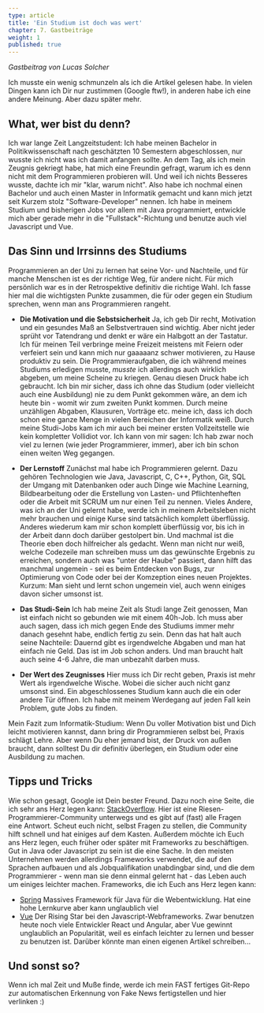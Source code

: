 ```yaml
---
type: article
title: 'Ein Studium ist doch was wert'
chapter: 7. Gastbeiträge
weight: 1
published: true
---
```


_Gastbeitrag von Lucas Solcher_

Ich musste ein wenig schmunzeln als ich die Artikel gelesen habe. In vielen Dingen kann ich Dir nur zustimmen (Google ftw!), in anderen habe ich eine andere Meinung. Aber dazu später mehr.

## What, wer bist du denn?

Ich war lange Zeit Langzeitstudent: Ich habe meinen Bachelor in Politikwissenschaft nach geschätzten 10 Semestern abgeschlossen, nur wusste ich nicht was ich damit anfangen sollte. An dem Tag, als ich mein Zeugnis gekriegt habe, hat mich eine Freundin gefragt, warum ich es denn nicht mit dem Programmieren probieren will. Und weil ich nichts Besseres wusste, dachte ich mir "klar, warum nicht". Also habe ich nochmal einen Bachelor und auch einen Master in Informatik gemacht und kann mich jetzt seit Kurzem stolz "Software-Developer" nennen. Ich habe in meinem Studium und bisherigen Jobs vor allem mit Java programmiert, entwickle mich aber gerade mehr in die "Fullstack"-Richtung und benutze auch viel Javascript und Vue.

## Das Sinn und Irrsinns des Studiums

Programmieren an der Uni zu lernen hat seine Vor- und Nachteile, und für manche Menschen ist es der richtige Weg, für andere nicht. Für mich persönlich war es in der Retrospektive definitiv die richtige Wahl. Ich fasse hier mal die wichtigsten Punkte zusammen, die für oder gegen ein Studium sprechen, wenn man ans Programmieren rangeht.

- **Die Motivation und die Sebstsicherheit** Ja, ich geb Dir recht, Motivation und ein gesundes Maß an Selbstvertrauen sind wichtig. Aber nicht jeder sprüht vor Tatendrang und denkt er wäre ein Halbgott an der Tastatur. Ich für meinen Teil verbringe meine Freizeit meistens mit Feiern oder verfeiert sein und kann mich nur gaaaaanz schwer motivieren, zu Hause produktiv zu sein. Die Programmieraufgaben, die ich während meines Studiums erledigen musste, _musste_ ich allerdings auch wirklich abgeben, um meine Scheine zu kriegen. Genau diesen Druck habe ich gebraucht. Ich bin mir sicher, dass ich ohne das Studium (oder vielleicht auch eine Ausbildung) nie zu dem Punkt gekommen wäre, an dem ich heute bin - womit wir zum zweiten Punkt kommen. Durch meine unzähligen Abgaben, Klausuren, Vorträge etc. meine ich, dass ich doch schon eine ganze Menge in vielen Bereichen der Informatik weiß. Durch meine Studi-Jobs kam ich mir auch bei meiner ersten Vollzeitstelle wie kein kompletter Vollidiot vor. Ich kann von mir sagen: Ich hab zwar noch viel zu lernen (wie jeder Programmierer, immer), aber ich bin schon einen weiten Weg gegangen.

- **Der Lernstoff** Zunächst mal habe ich Programmieren gelernt. Dazu gehören Technologien wie Java, Javascript, C, C++, Python, Git, SQL der Umgang mit Datenbanken oder auch Dinge wie Machine Learning, Bildbearbeitung oder die Erstellung von Lasten- und Pflichtenheften oder die Arbeit mit SCRUM um nur einen Teil zu nennen. Vieles Andere, was ich an der Uni gelernt habe, werde ich in meinem Arbeitsleben nicht mehr brauchen und einige Kurse sind tatsächlich komplett überflüssig. Anderes wiederum kam mir schon komplett überflüssig vor, bis ich in der Arbeit dann doch darüber gestolpert bin. Und machmal ist die Theorie eben doch hilfreicher als gedacht. Wenn man nicht nur weiß, welche Codezeile man schreiben muss um das gewünschte Ergebnis zu erreichen, sondern auch was "unter der Haube" passiert, dann hilft das manchmal ungemein - sei es beim Entdecken von Bugs, zur Optimierung von Code oder bei der Komzeption eines neuen Projektes.
  Kurzum: Man sieht und lernt schon ungemein viel, auch wenn einiges davon sicher umsonst ist.

- **Das Studi-Sein** Ich hab meine Zeit als Studi lange Zeit genossen, Man ist einfach nicht so gebunden wie mit einem 40h-Job. Ich muss aber auch sagen, dass ich mich gegen Ende des Studiums immer mehr danach gesehnt habe, endlich fertig zu sein. Denn das hat halt auch seine Nachteile: Dauernd gibt es irgendwelche Abgaben und man hat einfach nie Geld. Das ist im Job schon anders. Und man braucht halt auch seine 4-6 Jahre, die man unbezahlt darben muss.

- **Der Wert des Zeugnisses** Hier muss ich Dir recht geben, Praxis ist mehr Wert als irgendwelche Wische. Wobei die sicher auch nicht ganz umsonst sind. Ein abgeschlossenes Studium kann auch die ein oder andere Tür öffnen. Ich habe mit meinem Werdegang auf jeden Fall kein Problem, gute Jobs zu finden.

Mein Fazit zum Informatik-Studium: Wenn Du voller Motivation bist und Dich leicht motivieren kannst, dann bring dir Programmieren selbst bei, Praxis schlägt Lehre. Aber wenn Du eher jemand bist, der Druck von außen braucht, dann solltest Du dir definitiv überlegen, ein Studium oder eine Ausbildung zu machen.

## Tipps und Tricks

Wie schon gesagt, Google ist Dein bester Freund. Dazu noch eine Seite, die ich sehr ans Herz legen kann: [StackOverflow](https://stackoverflow.com/). Hier ist eine Riesen-Programmierer-Community unterwegs und es gibt auf (fast) alle Fragen eine Antwort. Scheut euch nicht, selbst Fragen zu stellen, die Community hilft schnell und hat einiges auf dem Kasten.
Außerdem möchte ich Euch ans Herz legen, euch früher oder später mit Frameworks zu beschäftigen. Gut in Java oder Javascript zu sein ist die eine Sache. In den meisten Unternehmen werden allerdings Frameworks verwendet, die auf den Sprachen aufbauen und als Jobqualifikation unabdingbar sind, und die dem Programmierer - wenn man sie denn einmal gelernt hat - das Leben auch um einiges leichter machen. Frameworks, die ich Euch ans Herz legen kann:

- [Spring](https://spring.io/) Massives Framework für Java für die Webentwicklung. Hat eine hohe Lernkurve aber kann unglaublich viel
- [Vue](https://vuejs.org/) Der Rising Star bei den Javascript-Webframeworks. Zwar benutzen heute noch viele Entwickler React und Angular, aber Vue gewinnt unglaublich an Popularität, weil es einfach leichter zu lernen und besser zu benutzen ist. Darüber könnte man einen eigenen Artikel schreiben...

## Und sonst so?

Wenn ich mal Zeit und Muße finde, werde ich mein FAST fertiges Git-Repo zur automatischen Erkennung von Fake News fertigstellen und hier verlinken :)
